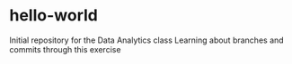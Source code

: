 # hello-world
Initial repository for the Data Analytics class
Learning about branches and commits through this exercise
